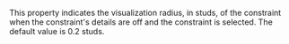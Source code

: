 This property indicates the visualization radius, in studs, of the constraint when the constraint's details are off and the constraint is selected. The default value is 0.2 studs.